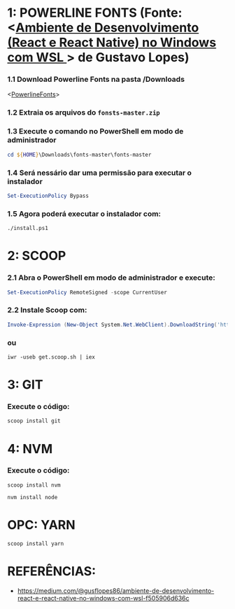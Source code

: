 # 1: POWERLINE FONTS (Fonte: <[Ambiente de Desenvolvimento (React e React Native) no Windows com WSL ](https://medium.com/@gusflopes86/ambiente-de-desenvolvimento-react-e-react-native-no-windows-com-wsl-f505906d636c)> de Gustavo Lopes)

### 1.1 Download Powerline Fonts na pasta /Downloads
<[PowerlineFonts](https://github.com/powerline/fonts)>

### 1.2 Extraia os arquivos do ```fonsts-master.zip```

### 1.3 Execute o comando no PowerShell em modo de administrador
```powershell
cd ${HOME}\Downloads\fonts-master\fonts-master
```

### 1.4 Será nessário dar uma permissão para executar o instalador
```powershell
Set-ExecutionPolicy Bypass
```

### 1.5 Agora poderá executar o instalador com:
```poweshell
./install.ps1
```

# 2: SCOOP

### 2.1 Abra o PowerShell em modo de administrador e execute:
```powershell
Set-ExecutionPolicy RemoteSigned -scope CurrentUser
```

### 2.2 Instale Scoop com:
```powershell
Invoke-Expression (New-Object System.Net.WebClient).DownloadString('https://get.scoop.sh')
```
### ou 

```
iwr -useb get.scoop.sh | iex
```

# 3: GIT
### Execute o código:

```
scoop install git
```

# 4: NVM

### Execute o código:

```
scoop install nvm

nvm install node
```

# OPC: YARN

```
scoop install yarn
```

# REFERÊNCIAS:
- https://medium.com/@gusflopes86/ambiente-de-desenvolvimento-react-e-react-native-no-windows-com-wsl-f505906d636c